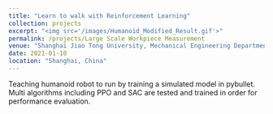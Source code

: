 ```yaml
---
title: "Learn to walk with Reinforcement Learning"
collection: projects
excerpt: "<img src='/images/Humanoid_Modified_Result.gif'>"
permalink: /projects/Large Scale Workpiece Measurement
venue: "Shanghai Jiao Tong University, Mechanical Engineering Department"
date: 2021-01-10
location: "Shanghai, China"
---
```

Teaching humanoid robot to run by training a simulated model in pybullet. Multi algorithms including PPO and SAC are tested and trained in order for performance evaluation.
